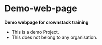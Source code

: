 # Demo-web-page
**Demo webpage for crownstack training**
- This is a demo Project.
- This does not belong to any organisation.

